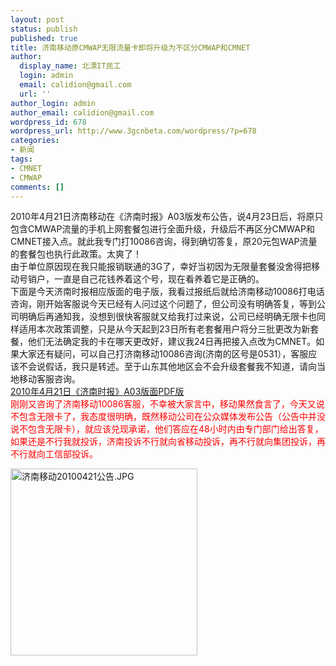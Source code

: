 ```yaml
---
layout: post
status: publish
published: true
title: 济南移动原CMWAP无限流量卡即将升级为不区分CMWAP和CMNET
author:
  display_name: 北漂IT民工
  login: admin
  email: calidion@gmail.com
  url: ''
author_login: admin
author_email: calidion@gmail.com
wordpress_id: 678
wordpress_url: http://www.3gcnbeta.com/wordpress/?p=678
categories:
- 新闻
tags:
- CMNET
- CMWAP
comments: []
---
```

<p>2010年4月21日济南移动在《济南时报》A03版发布公告，说4月23日后，将原只包含CMWAP流量的手机上网套餐包进行全面升级，升级后不再区分CMWAP和CMNET接入点。就此我专门打10086咨询，得到确切答复，原20元包WAP流量的套餐包也执行此政策。太爽了！<br />
由于单位原因现在我只能报销联通的3G了，幸好当初因为无限量套餐没舍得把移动号销户，一直是自己花钱养着这个号，现在看养着它是正确的。<br />
下面是今天济南时报相应版面的电子版，我看过报纸后就给济南移动10086打电话咨询，刚开始客服说今天已经有人问过这个问题了，但公司没有明确答复，等到公司明确后再通知我，没想到很快客服就又给我打过来说，公司已经明确无限卡也同样适用本次政策调整，只是从今天起到23日所有老套餐用户将分三批更改为新套餐，他们无法确定我的卡在哪天更改好，建议我24日再把接入点改为CMNET。如果大家还有疑问，可以自己打济南移动10086咨询(济南的区号是0531），客服应该不会说假话，我只是转述。至于山东其他地区会不会升级套餐我不知道，请向当地移动客服咨询。<br />
<a href="http://pdf.e23.cn/reader.php?pdfid=20100421&amp;pdfclass=2&amp;istk=&amp;no=03&amp;total_num=40" target="_blank">2010年4月21日《济南时报》A03版面PDF版</a><br />
<span style="color: red;">刚刚又咨询了济南移动10086客服，不幸被大家言中，移动果然食言了，今天又说不包含无限卡了，我态度很明确，既然移动公司在公众媒体发布公告（公告中并没说不包含无限卡），就应该兑现承诺，他们答应在48小时内由专门部门给出答复，如果还是不行我就投诉，济南投诉不行就向省移动投诉，再不行就向集团投诉，再不行就向工信部投诉。</span></p>
<p><img id="aimg_67678" src="http://www.test3g.com/attachment.php?aid=Njc2Nzh8MDRkM2U0MzN8MTI3MTkxOTgwNnwxN2QwQjhzZlpHZ25oZ0tpMldYbkI4MFFoY2kvUkZHaW0yQk9aWms2bGZpUjI0UQ%3D%3D&amp;noupdate=yes" alt="济南移动20100421公告.JPG" width="299" /></p>
